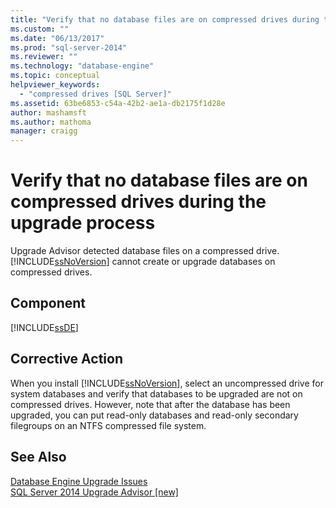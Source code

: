 ```yaml
---
title: "Verify that no database files are on compressed drives during the upgrade process | Microsoft Docs"
ms.custom: ""
ms.date: "06/13/2017"
ms.prod: "sql-server-2014"
ms.reviewer: ""
ms.technology: "database-engine"
ms.topic: conceptual
helpviewer_keywords: 
  - "compressed drives [SQL Server]"
ms.assetid: 63be6853-c54a-42b2-ae1a-db2175f1d28e
author: mashamsft
ms.author: mathoma
manager: craigg
---
```

# Verify that no database files are on compressed drives during the upgrade process
  Upgrade Advisor detected database files on a compressed drive. [!INCLUDE[ssNoVersion](../../includes/ssnoversion-md.md)] cannot create or upgrade databases on compressed drives.  
  
## Component  
 [!INCLUDE[ssDE](../../includes/ssde-md.md)]  
  
## Corrective Action  
 When you install [!INCLUDE[ssNoVersion](../../includes/ssnoversion-md.md)], select an uncompressed drive for system databases and verify that databases to be upgraded are not on compressed drives. However, note that after the database has been upgraded, you can put read-only databases and read-only secondary filegroups on an NTFS compressed file system.  
  
## See Also  
 [Database Engine Upgrade Issues](../../../2014/sql-server/install/database-engine-upgrade-issues.md)   
 [SQL Server 2014 Upgrade Advisor &#91;new&#93;](sql-server-2014-upgrade-advisor.md)  
  
  
